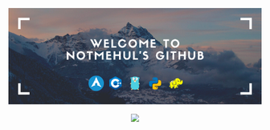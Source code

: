 [![Banner](https://github.com/notmehul/notmehul/blob/master/welcomebanner.png)](https://www.youtube.com/watch?v=dQw4w9WgXcQ)

<p align='center'>
<img align='center' src="https://visitor-badge.glitch.me/badge?page_id=notmehul.visitor-badge">
</p>
